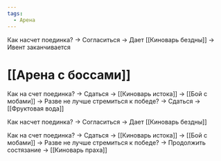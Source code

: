 ```yaml
---
tags:
  - Арена
---
```


Как насчет поединка? -> Согласиться -> Дает [[Киноварь бездны]] -> Ивент заканчивается

# [[Арена с боссами]]
Как на счет поединка? -> Сдаться -> [[Киноварь истока]] -> [[Бой с мобами]] -> Разве не лучше стремиться к победе? -> Сдаться -> [[Фруктовая вода]]

Как насчет поединка? -> Согласиться -> Дает [[Киноварь бездны]]

Как на счет поединка? -> Сдаться -> [[Киноварь истока]] -> [[Бой с мобами]] -> Разве не лучше стремиться к победе? -> Продолжить состязание -> [[Киноварь праха]]